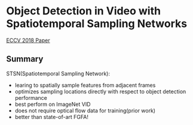 
# Object Detection in Video with Spatiotemporal Sampling Networks

[ECCV 2018 Paper](https://arxiv.org/pdf/1803.05549.pdf)

## Summary
STSN(Spatiotemporal Sampling Network):  
* learing to spatially sample features from adjacent frames
* optimizes sampling locations directly with respect to object detection performance
* best perform on ImageNet VID
* does not require optical flow data for training(prior work)
* better than state-of-art FGFA!
